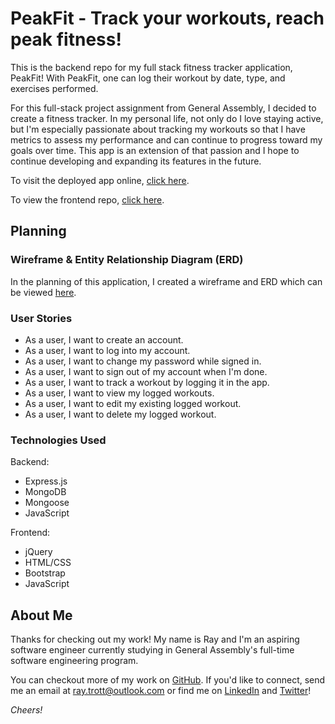 # PeakFit - Track your workouts, reach peak fitness!

This is the backend repo for my full stack fitness tracker application, PeakFit! With PeakFit, one can log their workout by date, type, and exercises performed.

For this full-stack project assignment from General Assembly, I decided to create a fitness tracker. In my personal life, not only do I love staying active, but I'm especially passionate about tracking my workouts so that I have metrics to assess my performance and can continue to progress toward my goals over time. This app is an extension of that passion and I hope to continue developing and expanding its features in the future.

To visit the deployed app online, [click here](https://raytrott.github.io/fitness-tracker-client/).

To view the frontend repo, [click here](https://github.com/raytrott/fitness-tracker-client).

## Planning

### Wireframe & Entity Relationship Diagram (ERD)

In the planning of this application, I created a wireframe and ERD which can be viewed [here](https://i.imgur.com/ZVwXAfG.jpg).

### User Stories
- As a user, I want to create an account.
- As a user, I want to log into my account.
- As a user, I want to change my password while signed in.
- As a user, I want to sign out of my account when I'm done.
- As a user, I want to track a workout by logging it in the app.
- As a user, I want to view my logged workouts.
- As a user, I want to edit my existing logged workout.
- As a user, I want to delete my logged workout.

### Technologies Used

Backend:
- Express.js
- MongoDB
- Mongoose
- JavaScript

Frontend:
- jQuery
- HTML/CSS
- Bootstrap
- JavaScript

## About Me

Thanks for checking out my work! My name is Ray and I'm an aspiring software engineer currently studying in General Assembly's full-time software engineering program. 

You can checkout more of my work on [GitHub](https://github.com/raytrott). If you'd like to connect, send me an email at <ray.trott@outlook.com> or find me on [LinkedIn](https://www.linkedin.com/in/ray-trott/) and [Twitter](https://twitter.com/raytrott_)!

*Cheers!*
